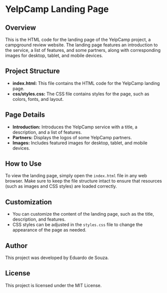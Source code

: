 # YelpCamp Landing Page

## Overview

This is the HTML code for the landing page of the YelpCamp project, a campground review website. The landing page features an introduction to the service, a list of features, and some partners, along with corresponding images for desktop, tablet, and mobile devices.

## Project Structure

- **index.html:** This file contains the HTML code for the YelpCamp landing page.
- **css/styles.css:** The CSS file contains styles for the page, such as colors, fonts, and layout.

## Page Details

- **Introduction:** Introduces the YelpCamp service with a title, a description, and a list of features.
- **Partners:** Displays the logos of some YelpCamp partners.
- **Images:** Includes featured images for desktop, tablet, and mobile devices.

## How to Use

To view the landing page, simply open the `index.html` file in any web browser. Make sure to keep the file structure intact to ensure that resources (such as images and CSS styles) are loaded correctly.

## Customization

- You can customize the content of the landing page, such as the title, description, and features.
- CSS styles can be adjusted in the `styles.css` file to change the appearance of the page as needed.

## Author

This project was developed by Eduardo de Souza.

## License

This project is licensed under the MIT License.
